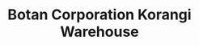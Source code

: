 ---
title: "Botan Corporation Korangi Warehouse"
url: /karachi/botan-corporation-korangi-warehouse/
shop: department store
---